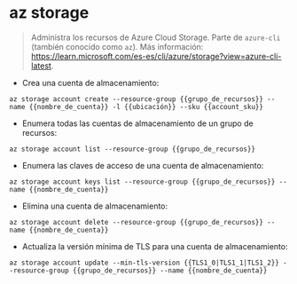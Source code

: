 # az storage

> Administra los recursos de Azure Cloud Storage.
> Parte de `azure-cli` (también conocido como `az`).
> Más información: <https://learn.microsoft.com/es-es/cli/azure/storage?view=azure-cli-latest>.

- Crea una cuenta de almacenamiento:

`az storage account create --resource-group {{grupo_de_recursos}} --name {{nombre_de_cuenta}} -l {{ubicación}} --sku {{account_sku}}`

- Enumera todas las cuentas de almacenamiento de un grupo de recursos:

`az storage account list --resource-group {{grupo_de_recursos}}`

- Enumera las claves de acceso de una cuenta de almacenamiento:

`az storage account keys list --resource-group {{grupo_de_recursos}} --name {{nombre_de_cuenta}}`

- Elimina una cuenta de almacenamiento:

`az storage account delete --resource-group {{grupo_de_recursos}} --name {{nombre_de_cuenta}}`

- Actualiza la versión mínima de TLS para una cuenta de almacenamiento:

`az storage account update --min-tls-version {{TLS1_0|TLS1_1|TLS1_2}} --resource-group {{grupo_de_recursos}} --name {{nombre_de_cuenta}}`
